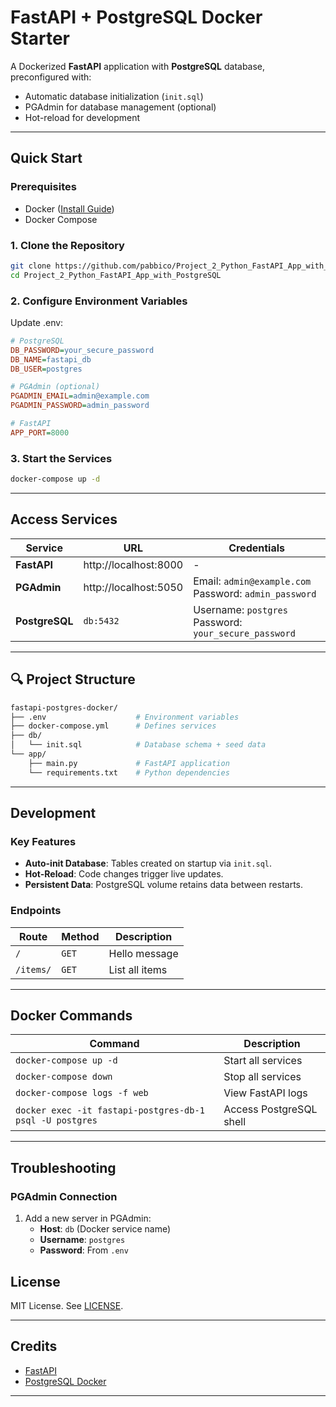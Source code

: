 
# FastAPI + PostgreSQL Docker Starter

A Dockerized **FastAPI** application with **PostgreSQL** database, preconfigured with:  
- Automatic database initialization (`init.sql`)  
- PGAdmin for database management (optional)  
- Hot-reload for development  

---

##  Quick Start  

### **Prerequisites**  
- Docker ([Install Guide](https://docs.docker.com/get-docker/))  
- Docker Compose  

### **1. Clone the Repository**  
```bash
git clone https://github.com/pabbico/Project_2_Python_FastAPI_App_with_PostgreSQL.git
cd Project_2_Python_FastAPI_App_with_PostgreSQL
```

### **2. Configure Environment Variables**  
Update .env:  
```ini
# PostgreSQL
DB_PASSWORD=your_secure_password
DB_NAME=fastapi_db
DB_USER=postgres

# PGAdmin (optional)
PGADMIN_EMAIL=admin@example.com
PGADMIN_PASSWORD=admin_password

# FastAPI
APP_PORT=8000
```

### **3. Start the Services**  
```bash
docker-compose up -d
```

---

## Access Services
| Service | URL | Credentials |  
|---------|-----|------------|  
| **FastAPI** | http://localhost:8000 | - |  
| **PGAdmin** | http://localhost:5050 | Email: `admin@example.com`<br>Password: `admin_password` |  
| **PostgreSQL** | `db:5432` | Username: `postgres`<br>Password: `your_secure_password` |  

---

## **🔍 Project Structure**  
```bash
fastapi-postgres-docker/
├── .env                    # Environment variables
├── docker-compose.yml      # Defines services
├── db/
│   └── init.sql            # Database schema + seed data
└── app/
    ├── main.py             # FastAPI application
    └── requirements.txt    # Python dependencies
```

---

##  Development  

### **Key Features**  
- **Auto-init Database**: Tables created on startup via `init.sql`.  
- **Hot-Reload**: Code changes trigger live updates.  
- **Persistent Data**: PostgreSQL volume retains data between restarts.  

### **Endpoints**  
| Route | Method | Description |  
|-------|--------|-------------|  
| `/` | `GET` | Hello message |  
| `/items/` | `GET` | List all items |  

---

##  Docker Commands  
| Command | Description |  
|---------|-------------|  
| `docker-compose up -d` | Start all services |  
| `docker-compose down` | Stop all services |  
| `docker-compose logs -f web` | View FastAPI logs |  
| `docker exec -it fastapi-postgres-db-1 psql -U postgres` | Access PostgreSQL shell |  

---

##  Troubleshooting
### **PGAdmin Connection**  
1. Add a new server in PGAdmin:  
   - **Host**: `db` (Docker service name)  
   - **Username**: `postgres`  
   - **Password**: From `.env`  

##  License
MIT License. See [LICENSE](LICENSE).  

---

##  Credits  
- [FastAPI](https://fastapi.tiangolo.com/)  
- [PostgreSQL Docker](https://hub.docker.com/_/postgres)  

---
